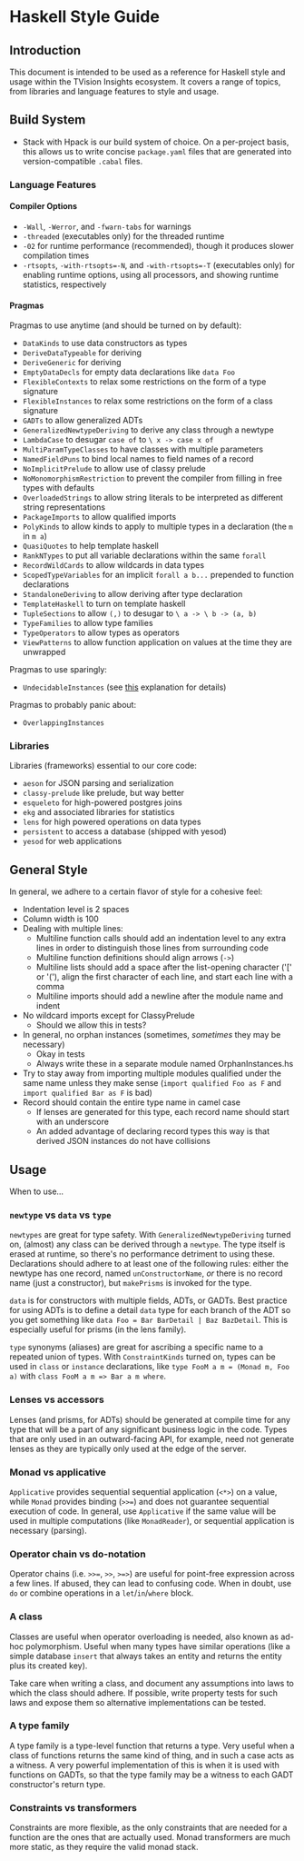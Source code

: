 # Haskell Style Guide

## Introduction

This document is intended to be used as a reference for Haskell style and usage within the TVision
Insights ecosystem. It covers a range of topics, from libraries and language features to style and
usage.

## Build System

- Stack with Hpack is our build system of choice. On a per-project basis, this allows us to write
  concise `package.yaml` files that are generated into version-compatible `.cabal` files.

### Language Features

#### Compiler Options

- `-Wall`, `-Werror`, and `-fwarn-tabs` for warnings
- `-threaded` (executables only) for the threaded runtime
- `-02` for runtime performance (recommended), though it produces slower compilation times
- `-rtsopts`, `-with-rtsopts=-N`, and `-with-rtsopts=-T` (executables only) for enabling runtime
  options, using all processors, and showing runtime statistics, respectively

#### Pragmas

Pragmas to use anytime (and should be turned on by default):

- `DataKinds` to use data constructors as types
- `DeriveDataTypeable` for deriving
- `DeriveGeneric` for deriving
- `EmptyDataDecls` for empty data declarations like `data Foo`
- `FlexibleContexts` to relax some restrictions on the form of a type signature
- `FlexibleInstances` to relax some restrictions on the form of a class signature
- `GADTs` to allow generalized ADTs
- `GeneralizedNewtypeDeriving` to derive any class through a newtype
- `LambdaCase` to desugar `case of` to `\ x -> case x of`
- `MultiParamTypeClasses` to have classes with multiple parameters
- `NamedFieldPuns` to bind local names to field names of a record
- `NoImplicitPrelude` to allow use of classy prelude
- `NoMonomorphismRestriction` to prevent the compiler from filling in free types with defaults
- `OverloadedStrings` to allow string literals to be interpreted as different string representations
- `PackageImports` to allow qualified imports
- `PolyKinds` to allow kinds to apply to multiple types in a declaration (the `m` in `m a`)
- `QuasiQuotes` to help template haskell
- `RankNTypes` to put all variable declarations within the same `forall`
- `RecordWildCards` to allow wildcards in data types
- `ScopedTypeVariables` for an implicit `forall a b...` prepended to function declarations
- `StandaloneDeriving` to allow deriving after type declaration
- `TemplateHaskell` to turn on template haskell
- `TupleSections` to allow `(,)` to desugar to `\ a -> \ b -> (a, b)`
- `TypeFamilies` to allow type families
- `TypeOperators` to allow types as operators
- `ViewPatterns` to allow function application on values at the time they are unwrapped

Pragmas to use sparingly:

- `UndecidableInstances` (see [this](https://www.reddit.com/r/haskell/comments/5zjwym/when_is_undecidableinstances_okay_to_use/) explanation for details)

Pragmas to probably panic about:

- `OverlappingInstances`

### Libraries

Libraries (frameworks) essential to our core code:

- `aeson` for JSON parsing and serialization
- `classy-prelude` like prelude, but way better
- `esqueleto` for high-powered postgres joins
- `ekg` and associated libraries for statistics
- `lens` for high powered operations on data types
- `persistent` to access a database (shipped with yesod)
- `yesod` for web applications

## General Style

In general, we adhere to a certain flavor of style for a cohesive feel:

- Indentation level is 2 spaces
- Column width is 100
- Dealing with multiple lines:
  - Multiline function calls should add an indentation level to any extra lines in order to
    distinguish those lines from surrounding code
  - Multiline function definitions should align arrows (`->`)
  - Multiline lists should add a space after the list-opening character ('[' or '('), align the
    first character of each line, and start each line with a comma
  - Multiline imports should add a newline after the module name and indent
- No wildcard imports except for ClassyPrelude
  - Should we allow this in tests?
- In general, no orphan instances (sometimes, _sometimes_ they may be necessary)
  - Okay in tests
  - Always write these in a separate module named <ClassName>OrphanInstances.hs
- Try to stay away from importing multiple modules qualified under the same name unless they make
  sense (`import qualified Foo as F` and `import qualified Bar as F` is bad)
- Record should contain the entire type name in camel case
  - If lenses are generated for this type, each record name should start with an underscore
  - An added advantage of declaring record types this way is that derived JSON instances do not have
    collisions

## Usage

When to use...

### `newtype` vs `data` vs `type`

`newtypes` are great for type safety. With `GeneralizedNewtypeDeriving` turned on, (almost) any
class can be derived through a `newtype`. The type itself is erased at runtime, so there's no
performance detriment to using these. Declarations should adhere to at least one of the following
rules: either the newtype has one record, named `unConstructorName`, _or_ there is no record name
(just a constructor), but `makePrisms` is invoked for the type.

`data` is for constructors with multiple fields, ADTs, or GADTs. Best practice for using ADTs is to
define a detail `data` type for each branch of the ADT so you get something like `data Foo = Bar
BarDetail | Baz BazDetail`. This is especially useful for prisms (in the lens family).

`type` synonyms (aliases) are great for ascribing a specific name to a repeated union of types. With
`ConstraintKinds` turned on, types can be used in `class` or `instance` declarations, like `type
FooM a m = (Monad m, Foo a)` with `class FooM a m => Bar a m where`.

### Lenses vs accessors

Lenses (and prisms, for ADTs) should be generated at compile time for any type that will be a part
of any significant business logic in the code. Types that are only used in an outward-facing API,
for example, need not generate lenses as they are typically only used at the edge of the server.

### Monad vs applicative

`Applicative` provides sequential sequential application (`<*>`) on a value, while `Monad` provides
binding (`>>=`) and does not guarantee sequential execution of code. In general, use `Applicative`
if the same value will be used in multiple computations (like `MonadReader`), or sequential
application is necessary (parsing).

### Operator chain vs do-notation

Operator chains (i.e. `>>=`, `>>`, `>=>`) are useful for point-free expression across a few lines.
If abused, they can lead to confusing code. When in doubt, use `do` or combine operations in a
`let`/`in`/`where` block.

### A class

Classes are useful when operator overloading is needed, also known as ad-hoc polymorphism. Useful
when many types have similar operations (like a simple database `insert` that always takes an entity
and returns the entity plus its created key).

Take care when writing a class, and document any assumptions into laws to which the class should
adhere. If possible, write property tests for such laws and expose them so alternative
implementations can be tested.

### A type family

A type family is a type-level function that returns a type. Very useful when a class of functions
returns the same kind of thing, and in such a case acts as a witness. A very powerful implementation
of this is when it is used with functions on GADTs, so that the type family may be a witness to each
GADT constructor's return type.

### Constraints vs transformers

Constraints are more flexible, as the only constraints that are needed for a function are the ones
that are actually used. Monad transformers are much more static, as they require the valid monad
stack.
